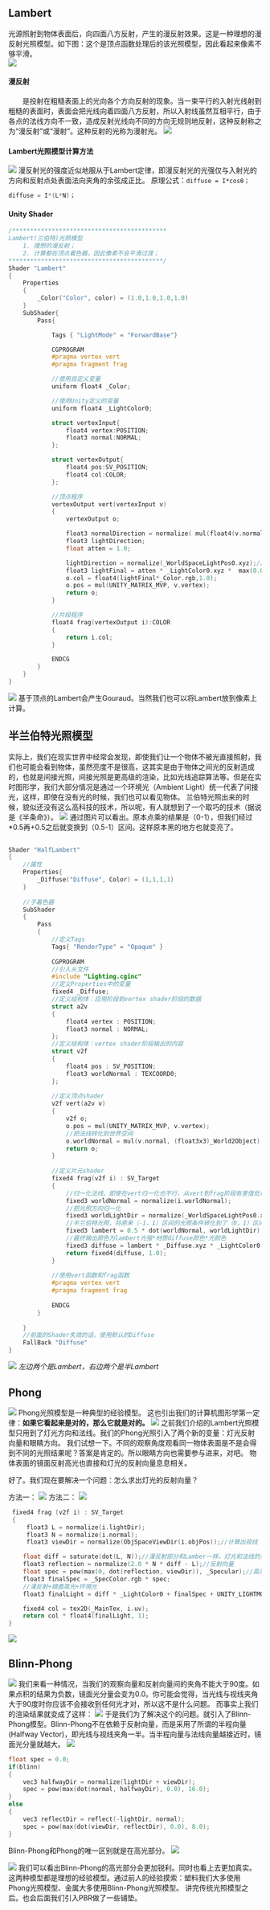 ## Lambert
光源照射到物体表面后，向四面八方反射，产生的漫反射效果。这是一种理想的漫反射光照模型。如下图：这个是顶点函数处理后的该光照模型，因此看起来像素不够平滑。  
![](https://github.com/506638093/Tutorial/blob/master/Rendering/Textures/attach_165b31650ebc66f2.png)
####  漫反射
　　是投射在粗糙表面上的光向各个方向反射的现象。当一束平行的入射光线射到粗糙的表面时，表面会把光线向着四面八方反射，所以入射线虽然互相平行，由于各点的法线方向不一致，造成反射光线向不同的方向无规则地反射，这种反射称之为“漫反射”或“漫射”。这种反射的光称为漫射光。
  ![](https://github.com/506638093/Tutorial/blob/master/Rendering/Textures/attach_165b3196ef7f9a99.png)

#### Lambert光照模型计算方法
![](https://github.com/506638093/Tutorial/blob/master/Rendering/Textures/attach_165b31b776e91264.png)
漫反射光的强度近似地服从于Lambert定律，即漫反射光的光强仅与入射光的方向和反射点处表面法向夹角的余弦成正比。
原理公式：`diffuse = I*cosθ；`
```c
diffuse = I*(L*N)；
```
#### Unity Shader
```c
/*******************************************
Lambert(兰伯特)光照模型
    1. 理想的漫反射；
    2. 计算都在顶点着色器，因此像素不会平滑过渡；
*******************************************/
Shader "Lambert"
{
    Properties
    {
        _Color("Color", color) = (1.0,1.0,1.0,1.0)
    }
    SubShader{
        Pass{

            Tags { "LightMode" = "ForwardBase"}

            CGPROGRAM
            #pragma vertex vert
            #pragma fragment frag

            //使用自定义变量
            uniform float4 _Color;

            //使用Unity定义的变量
            uniform float4 _LightColor0;

            struct vertexInput{
                float4 vertex:POSITION;
                float3 normal:NORMAL;
            };

            struct vertexOutput{
                float4 pos:SV_POSITION;
                float4 col:COLOR;
            };

            //顶点程序
            vertexOutput vert(vertexInput v)
            {
                vertexOutput o;

                float3 normalDirection = normalize( mul(float4(v.normal,0.0),_World2Object).xyz);//将模型空间的法线转到世界空间
                float3 lightDirection;
                float atten = 1.0;

                lightDirection = normalize(_WorldSpaceLightPos0.xyz);//灯光方向
                float3 lightFinal = atten * _LightColor0.xyz *  max(0.0, dot(normalDirection,lightDirection));//计算兰伯特漫反射
                o.col = float4(lightFinal*_Color.rgb,1.0);
                o.pos = mul(UNITY_MATRIX_MVP, v.vertex);
                return o;
            }

            //片段程序
            float4 frag(vertexOutput i):COLOR
            {
                return i.col;
            }

            ENDCG
        }
    }
}
```
![](https://github.com/506638093/Tutorial/blob/master/Rendering/Textures/attach_165bca749aa3fbd3.png)
基于顶点的Lambert会产生Gouraud。当然我们也可以将Lambert放到像素上计算。

## 半兰伯特光照模型
实际上，我们在现实世界中经常会发现，即使我们让一个物体不被光直接照射，我们也可能会看到物体，虽然亮度不是很高，这其实是由于物体之间光的反射造成的，也就是间接光照，间接光照是更高级的渲染，比如光线追踪算法等。但是在实时图形学，我们大部分情况是通过一个环境光（Ambient Light）统一代表了间接光，这样，即使在没有光的时候，我们也可以看见物体。
兰伯特光照出来的时候，貌似还没有这么高科技的技术，所以呢，有人就想到了一个取巧的技术（据说是《半条命》）。
![](/uploads/blog/202101/attach_165bcaac0fb4c373.png)
通过图片可以看出。原本点乘的结果是（0-1），但我们经过*0.5再+0.5之后就变换到（0.5-1）区间。这样原本黑的地方也就变亮了。
```c
 
Shader "HalfLambert"
{
	//属性
	Properties{
		_Diffuse("Diffuse", Color) = (1,1,1,1)
	}
 
	//子着色器	
	SubShader
	{
		Pass
		{
			//定义Tags
			Tags{ "RenderType" = "Opaque" }
 
			CGPROGRAM
			//引入头文件
			#include "Lighting.cginc"
			//定义Properties中的变量
			fixed4 _Diffuse;
			//定义结构体：应用阶段到vertex shader阶段的数据
			struct a2v
			{
				float4 vertex : POSITION;
				float3 normal : NORMAL;
			};
			//定义结构体：vertex shader阶段输出的内容
			struct v2f
			{
				float4 pos : SV_POSITION;
				float3 worldNormal : TEXCOORD0;
			};
 
			//定义顶点shader
			v2f vert(a2v v)
			{
				v2f o;
				o.pos = mul(UNITY_MATRIX_MVP, v.vertex);
				//把法线转化到世界空间
				o.worldNormal = mul(v.normal, (float3x3)_World2Object);
				return o;
			}
 
			//定义片元shader
			fixed4 frag(v2f i) : SV_Target
			{
				//归一化法线，即使在vert归一化也不行，从vert到frag阶段有差值处理，传入的法线方向并不是vertex shader直接传出的
				fixed3 worldNormal = normalize(i.worldNormal);
				//把光照方向归一化
				fixed3 worldLightDir = normalize(_WorldSpaceLightPos0.xyz);
				//半兰伯特光照，将原来（-1，1）区间的光照条件转化到了（0，1）区间，既保证了结果的正确，又整体提升了亮度，保证非受光面也能有光，而不是全黑
				fixed3 lambert = 0.5 * dot(worldNormal, worldLightDir) + 0.5;
				//最终输出颜色为lambert光强*材质diffuse颜色*光颜色
				fixed3 diffuse = lambert * _Diffuse.xyz * _LightColor0.xyz;
				return fixed4(diffuse, 1.0);
			}
 
			//使用vert函数和frag函数
			#pragma vertex vert
			#pragma fragment frag
 
			ENDCG
		}
 
	}
	//前面的Shader失效的话，使用默认的Diffuse
	FallBack "Diffuse"
}
```
![](https://github.com/506638093/Tutorial/blob/master/Rendering/Textures/attach_165bcad6d27f4a97.png)
*左边两个是Lambert，右边两个是半Lambert*

## Phong
![](https://github.com/506638093/Tutorial/blob/master/Rendering/Textures/attach_165bcb2ad279a498.png)
Phong光照模型是一种典型的经验模型。
这也引出我们的计算机图形学第一定律：**如果它看起来是对的，那么它就是对的。**
![](https://github.com/506638093/Tutorial/blob/master/Rendering/Textures/attach_165bcb9fb9ad002d.png)
之前我们介绍的Lambert光照模型只用到了灯光方向和法线。我们的Phong光照引入了两个新的变量：灯光反射向量和眼睛方向。
我们试想一下。不同的观察角度观看同一物体表面是不是会得到不同的光照结果呢？答案是肯定的。所以眼睛方向也需要参与进来，对吧。
物体表面的镜面反射高光也直接和灯光的反射向量息息相关。

好了。我们现在要解决一个问题：怎么求出灯光的反射向量？

方法一：
![](https://github.com/506638093/Tutorial/blob/master/Rendering/Textures/attach_165bcbf12592119f.png)
方法二：
![](https://github.com/506638093/Tutorial/blob/master/Rendering/Textures/attach_165bcbf587f7da1b.png)

```c
 fixed4 frag (v2f i) : SV_Target
 {
	 float3 L = normalize(i.lightDir);
	 float3 N = normalize(i.normal);
	 float3 viewDir = normalize(ObjSpaceViewDir(i.objPos));//计算出视线

	float diff = saturate(dot(L, N));//漫反射部分和Lamber一样。灯光和法线的点乘
	float3 reflection = normalize(2.0 * N * diff - L);//反射向量
	float spec = pow(max(0, dot(reflection, viewDir)), _Specular);//高光部分，反射向量和眼睛向量的点乘
	float3 finalSpec = _SpecColor.rgb * spec;
	//漫反射+镜面高光+环境光
	float3 finalLight = diff * _LightColor0 + finalSpec + UNITY_LIGHTMODEL_AMBIENT;

	fixed4 col = tex2D(_MainTex, i.uv);
	return col * float4(finalLight, 1);
}
```
![](https://github.com/506638093/Tutorial/blob/master/Rendering/Textures/attach_165bcc633d17da8d.png)

## Blinn-Phong
![](https://github.com/506638093/Tutorial/blob/master/Rendering/Textures/attach_165bcc7ca186df6d.png)
我们来看一种情况，当我们的观察向量和反射向量间的夹角不能大于90度。如果点积的结果为负数，镜面光分量会变为0.0。你可能会觉得，当光线与视线夹角大于90度时你应该不会接收到任何光才对，所以这不是什么问题。
而事实上我们的渲染结果就变成了这样：
![](https://github.com/506638093/Tutorial/blob/master/Rendering/Textures/attach_165bcc9f81e96446.png)
于是我们为了解决这个的问题。就引入了Blinn-Phong模型。Blinn-Phong不在依赖于反射向量，而是采用了所谓的半程向量(Halfway Vector)，即光线与视线夹角一半。当半程向量与法线向量越接近时，镜面光分量就越大。
![](https://github.com/506638093/Tutorial/blob/master/Rendering/Textures/attach_165bccc1c6b4a235.png)
```c
float spec = 0.0;
if(blinn)
{
	vec3 halfwayDir = normalize(lightDir + viewDir);  
	spec = pow(max(dot(normal, halfwayDir), 0.0), 16.0);
}
else
{
	vec3 reflectDir = reflect(-lightDir, normal);
	spec = pow(max(dot(viewDir, reflectDir), 0.0), 8.0);
}
```
Blinn-Phong和Phong的唯一区别就是在高光部分。
![](https://github.com/506638093/Tutorial/blob/master/Rendering/Textures1/attach_165bccd67232ac9b.png)

![](https://github.com/506638093/Tutorial/blob/master/Rendering/Textures/attach_165bcce0e2be2d3d.png)
我们可以看出Blinn-Phong的高光部分会更加锐利。同时也看上去更加真实。
这两种模型都是理想的经验模型。通过前人的经验摸索：塑料我们大多使用Phong光照模型、金属大多使用Blinn-Phong光照模型。
讲完传统光照模型之后。也会后面我们引入PBR做了一些铺垫。
